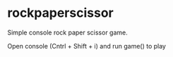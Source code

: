 # rockpaperscissor

Simple console rock paper scissor game.

Open console (Cntrl + Shift + i) and run game() to play

